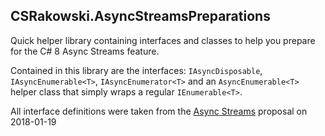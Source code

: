 ## CSRakowski.AsyncStreamsPreparations

Quick helper library containing interfaces and classes to help you prepare for the C# 8 Async Streams feature.

Contained in this library are the interfaces: `IAsyncDisposable`, `IAsyncEnumerable<T>`, `IAsyncEnumerator<T>` and an `AsyncEnumerable<T>` helper class that simply wraps a regular `IEnumerable<T>`.

All interface definitions were taken from the [Async Streams](https://github.com/dotnet/csharplang/blob/master/proposals/async-streams.md) proposal on 2018-01-19
